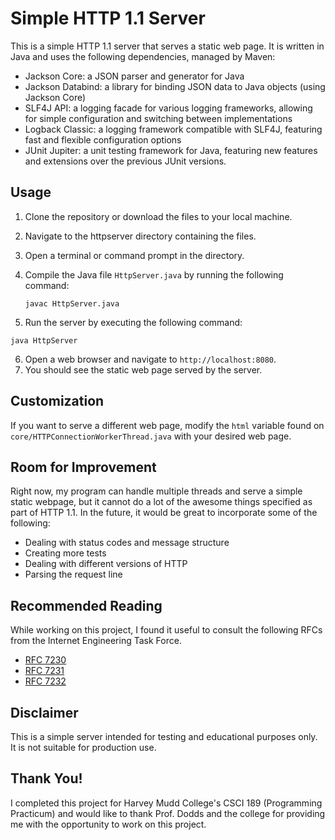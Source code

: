 # Simple HTTP 1.1 Server

This is a simple HTTP 1.1 server that serves a static web page. It is written in Java and uses the following dependencies, managed by Maven:

- Jackson Core: a JSON parser and generator for Java
- Jackson Databind: a library for binding JSON data to Java objects (using Jackson Core)
- SLF4J API: a logging facade for various logging frameworks, allowing for simple configuration and switching between implementations
- Logback Classic: a logging framework compatible with SLF4J, featuring fast and flexible configuration options
- JUnit Jupiter: a unit testing framework for Java, featuring new features and extensions over the previous JUnit versions.

## Usage

1. Clone the repository or download the files to your local machine.
2. Navigate to the httpserver directory containing the files.
3. Open a terminal or command prompt in the directory.
4. Compile the Java file `HttpServer.java` by running the following command:

   ```javac HttpServer.java```

5. Run the server by executing the following command:

  ```java HttpServer```

6. Open a web browser and navigate to `http://localhost:8080`.
7. You should see the static web page served by the server.

## Customization

If you want to serve a different web page, modify the ```html``` variable found on ```core/HTTPConnectionWorkerThread.java``` with your desired web page.

## Room for Improvement

Right now, my program can handle multiple threads and serve a simple static webpage, but it cannot do a lot of the awesome things specified as part of HTTP 1.1. In the future, it would be great to incorporate some of the following:

- Dealing with status codes and message structure
- Creating more tests
- Dealing with different versions of HTTP
- Parsing the request line

## Recommended Reading

While working on this project, I found it useful to consult the following RFCs from the Internet Engineering Task Force.
- [RFC 7230](https://datatracker.ietf.org/doc/html/rfc7230)
- [RFC 7231](https://datatracker.ietf.org/doc/html/rfc7231)
- [RFC 7232](https://datatracker.ietf.org/doc/html/rfc7232)


## Disclaimer

This is a simple server intended for testing and educational purposes only. It is not suitable for production use.

## Thank You!

I completed this project for Harvey Mudd College's CSCI 189 (Programming Practicum) and would like to thank Prof. Dodds and the college for providing me with the opportunity to work on this project.
